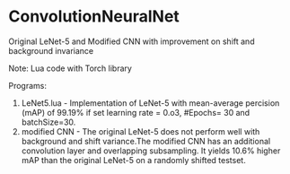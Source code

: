 # ConvolutionNeuralNet
Original LeNet-5 and Modified CNN with improvement on shift and background invariance

Note: Lua code with Torch library

Programs: 
1) LeNet5.lua - Implementation of LeNet-5 with mean-average percision (mAP) of 99.19% if set learning rate = 0.o3, #Epochs= 30 and batchSize=30.
2) modified CNN - The original LeNet-5 does not perform well with background and shift variance.The modified CNN has an additional convolution layer and overlapping subsampling. 
                  It yields 10.6% higher mAP than the original LeNet-5 on a randomly shifted testset.  
